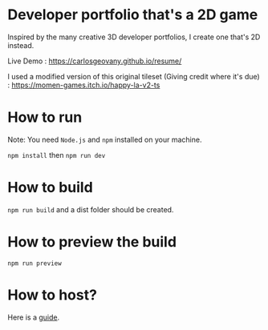# Developer portfolio that's a 2D game

Inspired by the many creative 3D developer portfolios, I create one that's 2D instead.


Live Demo : https://carlosgeovany.github.io/resume/


I used a modified version of this original tileset (Giving credit where it's due) : https://momen-games.itch.io/happy-la-v2-ts

# How to run

Note: You need `Node.js` and `npm` installed on your machine.

`npm install` then `npm run dev`

# How to build

`npm run build` and a dist folder should be created.

# How to preview the build

`npm run preview`

# How to host?

Here is a [guide](HOW_TO_DEPLOY.MD).
